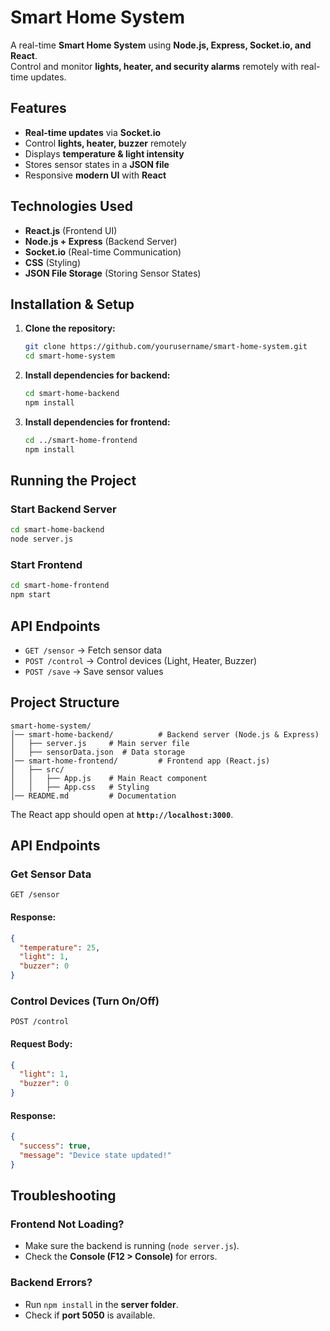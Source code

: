 
# Smart Home System  

A real-time **Smart Home System** using **Node.js, Express, Socket.io, and React**.  
Control and monitor **lights, heater, and security alarms** remotely with real-time updates.  

## Features  
- **Real-time updates** via **Socket.io**  
- Control **lights, heater, buzzer** remotely  
- Displays **temperature & light intensity**  
- Stores sensor states in a **JSON file**  
- Responsive **modern UI** with **React**  

## Technologies Used  
- **React.js** (Frontend UI)  
- **Node.js + Express** (Backend Server)  
- **Socket.io** (Real-time Communication)  
- **CSS** (Styling)  
- **JSON File Storage** (Storing Sensor States)  

## Installation & Setup  

1. **Clone the repository:**
   ```bash
   git clone https://github.com/yourusername/smart-home-system.git
   cd smart-home-system
   ```

2. **Install dependencies for backend:**
   ```bash
   cd smart-home-backend
   npm install
   ```

3. **Install dependencies for frontend:**
   ```bash
   cd ../smart-home-frontend
   npm install
   ```

## Running the Project

### Start Backend Server
```bash
cd smart-home-backend
node server.js
```

### Start Frontend
```bash
cd smart-home-frontend
npm start
```

## API Endpoints

- `GET /sensor` → Fetch sensor data
- `POST /control` → Control devices (Light, Heater, Buzzer)
- `POST /save` → Save sensor values

## Project Structure
```
smart-home-system/
│── smart-home-backend/          # Backend server (Node.js & Express)
│   ├── server.js     # Main server file
│   ├── sensorData.json  # Data storage
│── smart-home-frontend/         # Frontend app (React.js)
│   ├── src/
│   │   ├── App.js    # Main React component
│   │   ├── App.css   # Styling
│── README.md         # Documentation
```


The React app should open at **`http://localhost:3000`**.

## API Endpoints  

### Get Sensor Data  
```http
GET /sensor
```
#### Response:
```json
{
  "temperature": 25,
  "light": 1,
  "buzzer": 0
}
```

### Control Devices (Turn On/Off)  
```http
POST /control
```
#### Request Body:
```json
{
  "light": 1,
  "buzzer": 0
}
```
#### Response:
```json
{
  "success": true,
  "message": "Device state updated!"
}
```

## Troubleshooting  
### Frontend Not Loading?  
- Make sure the backend is running (`node server.js`).  
- Check the **Console (F12 > Console)** for errors.  

### Backend Errors?  
- Run `npm install` in the **server folder**.  
- Check if **port 5050** is available.  



